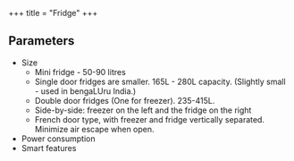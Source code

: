 +++
title = "Fridge"
+++

## Parameters
- Size
  - Mini fridge - 50-90 litres
  - Single door fridges are smaller. 165L - 280L capacity. (Slightly small - used in bengaLUru India.)
  - Double door fridges (One for freezer). 235-415L.
  - Side-by-side: freezer on the left and the fridge on the right
  - French door type, with freezer and fridge vertically separated. Minimize air escape when open.
- Power consumption
- Smart features